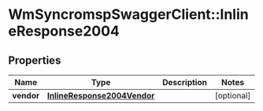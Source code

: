 # WmSyncromspSwaggerClient::InlineResponse2004

## Properties
Name | Type | Description | Notes
------------ | ------------- | ------------- | -------------
**vendor** | [**InlineResponse2004Vendor**](InlineResponse2004Vendor.md) |  | [optional] 

